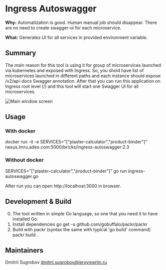 # Ingress Autoswagger
**Why:** Automatization is good. Human manual job should disappear. There are no need to create swagger-ui for each microservice.

**What:** Generates UI for all services in provided environment variable.

## Summary

The main reason for this tool is using it for group of microservices launched via kubernetes and exposed with Ingress. 
So, you shold have list of microservices launched in different paths and each instance should expose /v2/api-docs Swagger annotation.
After that you can run this application on Ingress root level (/) and this tool will start one Swagger UI for all microservices.

![Main window screen](https://github.com/adeo/ingress-autoswagger/raw/master/docs/main_window.png)

## Usage

### With docker
docker run -it -e SERVICES="[\"plaster-calculator\",\"product-binder\"]" nexus.lmru.adeo.com:5000/bricks/ingress-autoswagger:2.3

### Without docker
SERVICES="[\"plaster-calculator\",\"product-binder\"]" go run ingress-autoswagger.go 

After run you can open http://localhost:3000 in browser.

## Development & Build

0. The tool written in simple Go language, so one that you need it to have installed Go.
1. Install dependencies
go get -u github.com/gobuffalo/packr/packr
2. Build with packr (syntax the same with typical 'go build' command)
packr build .

## Maintainers

Dmitrii Sugrobov dmitrii.sugrobov@leroymerlin.ru
